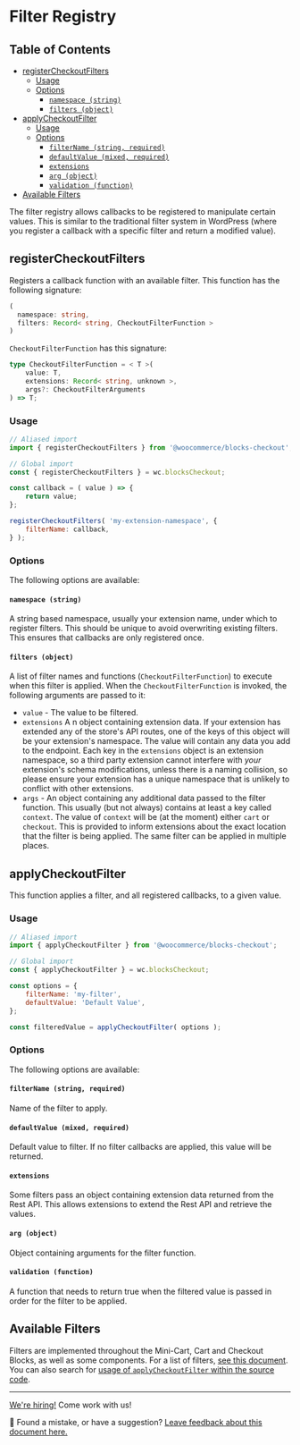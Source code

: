 # Filter Registry <!-- omit in toc -->

## Table of Contents <!-- omit in toc -->

-   [registerCheckoutFilters](#registercheckoutfilters)
    -   [Usage](#usage)
    -   [Options](#options)
        -   [`namespace (string)`](#namespace-string)
        -   [`filters (object)`](#filters-object)
-   [applyCheckoutFilter](#applycheckoutfilter)
    -   [Usage](#usage-1)
    -   [Options](#options-1)
        -   [`filterName (string, required)`](#filtername-string-required)
        -   [`defaultValue (mixed, required)`](#defaultvalue-mixed-required)
        -   [`extensions`](#extensions)
        -   [`arg (object)`](#arg-object)
        -   [`validation (function)`](#validation-function)
-   [Available Filters](#available-filters)

The filter registry allows callbacks to be registered to manipulate certain values. This is similar to the traditional filter system in WordPress (where you register a callback with a specific filter and return a modified value).

## registerCheckoutFilters

Registers a callback function with an available filter. This function has the following signature:

```ts
(
  namespace: string,
  filters: Record< string, CheckoutFilterFunction >
)
```

`CheckoutFilterFunction` has this signature:

```ts
type CheckoutFilterFunction = < T >(
	value: T,
	extensions: Record< string, unknown >,
	args?: CheckoutFilterArguments
) => T;
```

### Usage

```js
// Aliased import
import { registerCheckoutFilters } from '@woocommerce/blocks-checkout';

// Global import
const { registerCheckoutFilters } = wc.blocksCheckout;

const callback = ( value ) => {
	return value;
};

registerCheckoutFilters( 'my-extension-namespace', {
	filterName: callback,
} );
```

### Options

The following options are available:

#### `namespace (string)`

A string based namespace, usually your extension name, under which to register filters. This should be unique to avoid overwriting existing filters. This ensures that callbacks are only registered once.

#### `filters (object)`

A list of filter names and functions (`CheckoutFilterFunction`) to execute when this filter is applied. When the `CheckoutFilterFunction` is invoked, the following arguments are passed to it:

-   `value` - The value to be filtered.
-   `extensions` A n object containing extension data. If your extension has extended any of the store's API routes, one of the keys of this object will be your extension's namespace. The value will contain any data you add to the endpoint. Each key in the `extensions` object is an extension namespace, so a third party extension cannot interfere with _your_ extension's schema modifications, unless there is a naming collision, so please ensure your extension has a unique namespace that is unlikely to conflict with other extensions.
-   `args` - An object containing any additional data passed to the filter function. This usually (but not always) contains at least a key called `context`. The value of `context` will be (at the moment) either `cart` or `checkout`. This is provided to inform extensions about the exact location that the filter is being applied. The same filter can be applied in multiple places.

## applyCheckoutFilter

This function applies a filter, and all registered callbacks, to a given value.

### Usage

```js
// Aliased import
import { applyCheckoutFilter } from '@woocommerce/blocks-checkout';

// Global import
const { applyCheckoutFilter } = wc.blocksCheckout;

const options = {
	filterName: 'my-filter',
	defaultValue: 'Default Value',
};

const filteredValue = applyCheckoutFilter( options );
```

### Options

The following options are available:

#### `filterName (string, required)`

Name of the filter to apply.

#### `defaultValue (mixed, required)`

Default value to filter. If no filter callbacks are applied, this value will be returned.

#### `extensions`

Some filters pass an object containing extension data returned from the Rest API. This allows extensions to extend the Rest API and retrieve the values.

#### `arg (object)`

Object containing arguments for the filter function.

#### `validation (function)`

A function that needs to return true when the filtered value is passed in order for the filter to be applied.

## Available Filters

Filters are implemented throughout the Mini-Cart, Cart and Checkout Blocks, as well as some components. For a list of filters, [see this document](../../../docs/third-party-developers/extensibility/checkout-block/available-filters.md). You can also search for [usage of `applyCheckoutFilter` within the source code](https://github.com/woocommerce/woocommerce-gutenberg-products-block/search?q=applyCheckoutFilter).

<!-- FEEDBACK -->

---

[We're hiring!](https://woo.com/careers/) Come work with us!

🐞 Found a mistake, or have a suggestion? [Leave feedback about this document here.](https://github.com/woocommerce/woocommerce-blocks/issues/new?assignees=&labels=type%3A+documentation&template=--doc-feedback.md&title=Feedback%20on%20./packages/checkout/filter-registry/README.md)

<!-- /FEEDBACK -->

